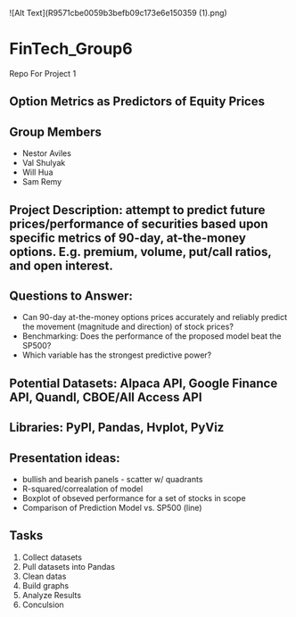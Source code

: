 ![Alt Text](R9571cbe0059b3befb09c173e6e150359 (1).png)

# FinTech_Group6
Repo For Project 1

## Option Metrics as Predictors of Equity Prices

## Group Members
* Nestor Aviles
* Val Shulyak
* Will Hua
* Sam Remy

## Project Description: attempt to predict future prices/performance of securities based upon specific metrics of 90-day, at-the-money options. E.g. premium, volume, put/call ratios, and open interest. 

## Questions to Answer: 
* Can 90-day at-the-money options prices accurately and reliably predict the movement (magnitude and direction) of stock prices? 
* Benchmarking: Does the performance of the proposed model beat the SP500? 
* Which variable has the strongest predictive power?

## Potential Datasets: Alpaca API, Google Finance API, Quandl, CBOE/All Access API

## Libraries: PyPI, Pandas, Hvplot, PyViz

## Presentation ideas: 
* bullish and bearish panels - scatter w/ quadrants
* R-squared/correalation of model
* Boxplot of obseved performance for a set of stocks in scope
* Comparison of Prediction Model vs. SP500 (line)

## Tasks
1) Collect datasets
2) Pull datasets into Pandas
3) Clean datas
4) Build graphs
5) Analyze Results
6) Conculsion